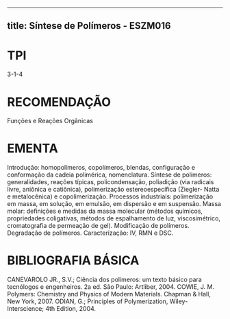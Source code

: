 
---
title: Síntese de Polímeros - ESZM016 
---

# TPI

3-1-4

# RECOMENDAÇÃO

Funções e Reações Orgânicas

# EMENTA

Introdução: homopolímeros, copolímeros, blendas, configuração e conformação da cadeia polimérica, nomenclatura. Síntese de polímeros: generalidades, reações típicas, policondensação, poliadição (via radicais livre, aniônica e catiônica), polimerização estereoespecífica (Ziegler- Natta e metalocênica) e copolimerização. Processos industriais: polimerização em massa, em solução, em emulsão, em dispersão e em suspensão. Massa molar: definições e medidas da massa molecular (métodos químicos, propriedades coligativas, métodos de espalhamento de luz, viscosimétrico, cromatografia de permeação de gel). Modificação de polímeros. Degradação de polímeros. Caracterização: IV, RMN e DSC.

# BIBLIOGRAFIA BÁSICA

CANEVAROLO JR., S.V.; Ciência dos polímeros: um texto básico para tecnólogos e engenheiros. 2a ed. São Paulo: Artliber, 2004.
COWIE, J. M. Polymers: Chemistry and Physics of Modern Materials. Chapman & Hall, New York, 2007.
ODIAN, G.; Principles of Polymerization, Wiley-Interscience; 4th Edition, 2004.
        